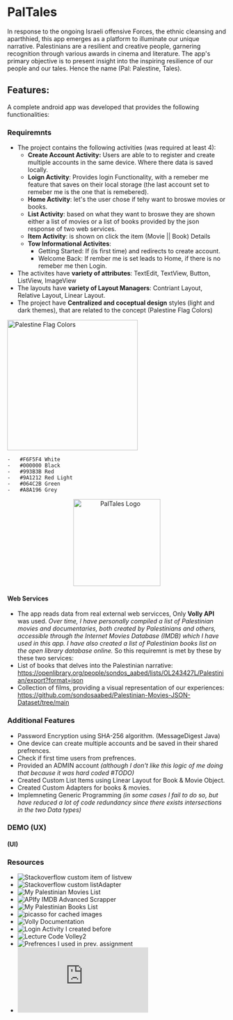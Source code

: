 # PalTales

In response to the ongoing Israeli offensive Forces, the ethnic cleansing and aparthhied, this app emerges as a platform to illuminate our unique narrative. Palestinians are a resilient and creative people, garnering recognition through various awards in cinema and literature. The app's primary objective is to present insight into the inspiring resilience of our people and our tales. Hence the name (Pal: Palestine, Tales).

## Features:
A complete android app was developed that provides the following functionalities:
### Requiremnts
- The project contains the following activities (was required at least 4):
  - **Create Account Activity:** Users are able to to register and create multiple accounts in the same device. Where there data is saved locally.
  - **Loign Activity**: Provides login Functionality, with a remeber me feature that saves on their local storage (the last account set to remeber me is the one that is remebered).
  - **Home Activity**: let's the user chose if tehy want to broswe movies or books. 
  - **List Activity**: based on what they want to broswe they are shown either a list of movies or a list of books provided by the json response of two web services.
  - **Item Activity**: is shown on click the item (Movie || Book) Details
  - **Tow Informational Activites**:
    - Getting Started: If (is first time) and redirects to create account.
    - Welcome Back: If rember me is set leads to Home, if there is no remeber me then Login.
- The activites have **variety of attributes**: TextEdit, TextView, Button, ListView, ImageView
- The layouts have **variety of Layout Managers**: Contriant Layout, Relative Layout, Linear Layout.
- The project have **Centralized and coceptual design** styles (light and dark themes), that are related to the concept (Palestine Flag Colors) 
<img src="https://github.com/sondosaabed/PalTales/assets/65151701/fd07a2f8-c32e-4d45-8678-f27ed514be54" alt="Palestine Flag Colors" width="300">

    -	#F6F5F4 White
    -	#000000 Black
    -	#993B3B Red
    -	#9A1212 Red Light
    -	#064C2B Green
    -	#A8A196 Grey
<div align="center">
  <img src="https://github.com/sondosaabed/PalTales/assets/65151701/3db20286-2448-43e8-83ba-e2076c44faa8" alt="PalTales Logo" width="200" height="200">
</div>

#### Web Services
- The app reads data from real external web servicces, Only **Volly API** was used.
_Over time, I have personally compiled a list of Palestinian movies and documentaries, both created by Palestinians and others, accessible through the Internet Movies Database (IMDB) which I have used in this app. I have also created a list of Palestinian books list on the open library database online._
So this requiremnt is met by these by these two services:
- List of books that delves into the Palestinian narrative: https://openlibrary.org/people/sondos_aabed/lists/OL243427L/Palestinian/export?format=json
- Collection of films, providing a visual representation of our experiences: https://github.com/sondosaabed/Palestinian-Movies-JSON-Dataset/tree/main

### Additional Features
- Password Encryption using SHA-256 algorithm. (MessageDigest Java)
- One device can create multiple accounts and be saved in their shared prefrences.
- Check if first time users from prefrences.
- Provided an ADMIN account _(although I don't like this logic of me doing that because it was hard coded #TODO)_
- Created Custom List Items using Linear Layout for Book & Movie Object.
- Created Custom Adapters for books & movies.
- Implemneting Generic Programming _(in some cases I fail to do so, but have reduced a lot of code redundancy since there exists intersections in the two Data types)_

### DEMO (UX)

#### (UI)

### Resources 
- ![Stackoverflow custom item of listvew](https://stackoverflow.com/questions/15832335/android-custom-row-item-for-listview)
- ![Stackoverflow custom listAdapter](https://stackoverflow.com/questions/8166497/custom-adapter-for-list-view)
- ![My Palestinian Movies List](https://www.imdb.com/list/ls563010565/?sort=alpha,asc&st_dt=&mode=detail&page=1)
- ![APIfy IMDB Advanced Scrapper](https://console.apify.com/actors/tFtRJkJ8nIiFx2Qq7/console)
- ![My Palestinian Books List](https://openlibrary.org/people/sondos_aabed/lists/OL243427L/Palestinian/export?format=json)
- ![picasso for cached images](https://github.com/square/picasso)
- ![Volly Documentation](https://google.github.io/volley/)
- ![Login Activity I created before](https://github.com/sondosaabed/Mobile-Application-Login/)
- ![Lecture Code Volley2](https://github.com/szainbzu/volley2/)
- ![Prefrences I used in prev. assignment](https://github.com/sondosaabed/Taskaty/tree/main)
- ![Prev. Project I worked on Hash for password](https://github.com/sondosaabed/File-Carving-Tool/blob/main/model/CalculateCompareHash.java)
